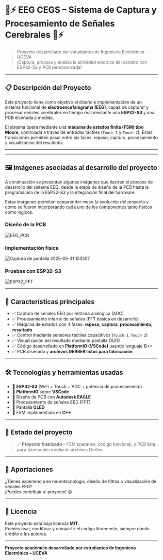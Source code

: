 # 🧠⚡ EEG CEGS – Sistema de Captura y Procesamiento de Señales Cerebrales 🧠⚡

> Proyecto desarrollado por estudiantes de Ingeniería Electrónica – UCEVA  
> ¡Captura, procesa y analiza la actividad eléctrica del cerebro con ESP32-S3 y PCB personalizada!

---

## 📋 Descripción del Proyecto

Este proyecto tiene como objetivo el diseño e implementación de un sistema funcional de **electroencefalograma (EEG)**, capaz de capturar y procesar señales cerebrales en tiempo real mediante una **ESP32-S3** y una PCB diseñada a medida.

El sistema opera mediante una **máquina de estados finita (FSM) tipo Moore**, controlada a través de entradas táctiles (`Touch 1` y `Touch 2`). Estas transiciones permiten pasar entre las fases: reposo, captura, procesamiento y visualización del resultado.

---



---

## 🖼️ Imágenes asociadas al desarrollo del proyecto

A continuación se presentan algunas imágenes que ilustran el proceso de desarrollo del sistema EEG, desde la etapa de diseño de la PCB hasta la programación de la ESP32-S3 y la integración final del hardware.

Estas imágenes permiten comprender mejor la evolución del proyecto y cómo se fueron incorporando cada uno de los componentes tanto físicos como lógicos.

### Diseño de la PCB

![EEG_PCB](https://github.com/user-attachments/assets/cf16b983-8e7f-4a75-8311-91af731f5f32)

### Implementación física

![Captura de pantalla 2025-05-31 153307](https://github.com/user-attachments/assets/c6e89321-6307-485e-95c0-b0126e7185db)

### Pruebas con ESP32-S3

![ESP32_FFT](https://github.com/user-attachments/assets/c1f6f97e-029d-485d-85c3-90b580b70a7e)

---








## 🧩 Características principales

- ✅ Captura de señales EEG por entrada analógica (ADC)
- ✅ Procesamiento interno de señales (FFT básica en desarrollo)
- ✅ Máquina de estados con 4 fases: **reposo**, **captura**, **procesamiento**, **resultado**
- ✅ Control mediante sensores táctiles capacitivos (`Touch 1`, `Touch 2`)
- ✅ Visualización del resultado mediante pantalla OLED
- ✅ Código desarrollado en **PlatformIO (VSCode)** usando lenguaje **C++**
- ✅ PCB diseñada y **archivos GERBER listos para fabricación**

---

## 🛠️ Tecnologías y herramientas usadas

- 🔹 **ESP32-S3** (WiFi + Touch + ADC + potencia de procesamiento)
- 🔹 **PlatformIO** sobre **VSCode**
- 🔹 Diseño de PCB con **Autodesk EAGLE**
- 🔹 Procesamiento de señales EEG (FFT)
- 🔹 Pantalla **OLED**
- 🔹 FSM implementada en **C++**

---

## 🚀 Estado del proyecto

> ✅ **Proyecto finalizado** – FSM operativa, código funcional, y PCB lista para fabricación mediante archivos Gerber.

---

## 🤝 Aportaciones

¿Tienes experiencia en neurotecnología, diseño de filtros o visualización de señales EEG?  
¡Puedes contribuir al proyecto! 😄

---

## 📜 Licencia

Este proyecto está bajo licencia **MIT**.  
Puedes usar, modificar y compartir el código libremente, siempre dando crédito a los autores.

---

**Proyecto académico desarrollado por estudiantes de Ingeniería Electrónica – UCEVA**
